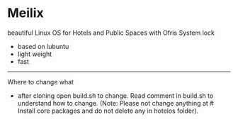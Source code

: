 Meilix
========
beautiful Linux OS for Hotels and Public Spaces with Ofris System lock
* based on lubuntu
* light weight
* fast

----
Where to change what

- after cloning open build.sh to change. Read comment in build.sh to understand how to change.
(Note: Please not change anything at # Install core packages and do not delete any in hotelos folder).
